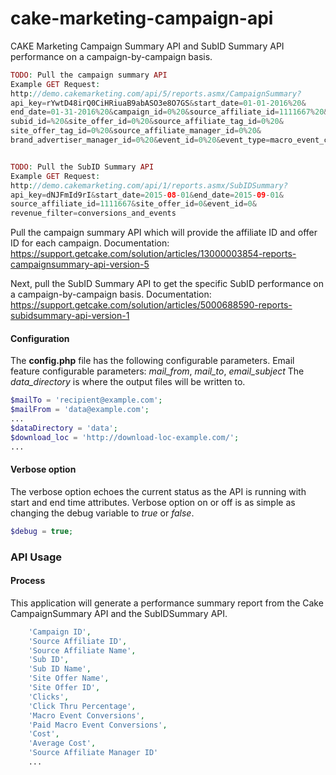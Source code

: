 # cake-marketing-campaign-api
CAKE Marketing Campaign Summary API and SubID Summary API performance on a campaign-by-campaign basis.

```php
TODO: Pull the campaign summary API 
Example GET Request:
http://demo.cakemarketing.com/api/5/reports.asmx/CampaignSummary?
api_key=rYwtD48irQ0CiHRiuaB9abASO3e8O7GS&start_date=01-01-2016%20&
end_date=01-31-2016%20&campaign_id=0%20&source_affiliate_id=1111667%20&
subid_id=%20&site_offer_id=0%20&source_affiliate_tag_id=0%20&
site_offer_tag_id=0%20&source_affiliate_manager_id=0%20&
brand_advertiser_manager_id=0%20&event_id=0%20&event_type=macro_event_conversions


TODO: Pull the SubID Summary API 
Example GET Request:
http://demo.cakemarketing.com/api/1/reports.asmx/SubIDSummary?
api_key=dNJFmId9rI&start_date=2015-08-01&end_date=2015-09-01&
source_affiliate_id=1111667&site_offer_id=0&event_id=0&
revenue_filter=conversions_and_events
```

Pull the campaign summary API which will provide the affiliate ID and offer ID for each campaign.
Documentation: https://support.getcake.com/solution/articles/13000003854-reports-campaignsummary-api-version-5

Next, pull the SubID Summary API to get the specific SubID performance on a campaign-by-campaign basis.
Documentation: https://support.getcake.com/solution/articles/5000688590-reports-subidsummary-api-version-1


#### Configuration
The **config.php** file has the following configurable parameters.
Email feature configurable parameters: *mail_from*, *mail_to*, *email_subject*
The *data_directory* is where the output files will be written to.
```php
$mailTo = 'recipient@example.com';
$mailFrom = 'data@example.com';
...
$dataDirectory = 'data';
$download_loc = 'http://download-loc-example.com/';
...
```

#### Verbose option
The verbose option echoes the current status as the API is running with start and end time attributes. Verbose option on or off is as simple as changing the debug variable to *true* or *false*.

```php
$debug = true;
```

### API Usage

<Call the api file with command line parameters:>


#### Process
This application will generate a performance summary report from the Cake CampaignSummary API and the SubIDSummary API.

```php
    'Campaign ID',
    'Source Affiliate ID',
    'Source Affiliate Name',
    'Sub ID',
    'Sub ID Name',
    'Site Offer Name',
    'Site Offer ID',
    'Clicks',
    'Click Thru Percentage',
    'Macro Event Conversions',
    'Paid Macro Event Conversions',
    'Cost',
    'Average Cost',
    'Source Affiliate Manager ID'
    ...
```

